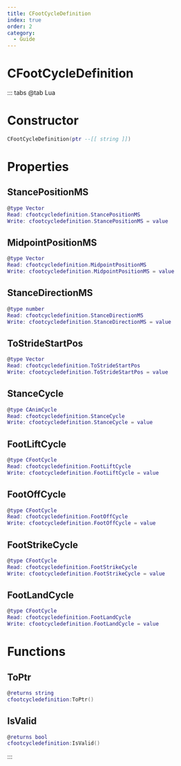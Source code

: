```yaml
---
title: CFootCycleDefinition
index: true
order: 2
category:
  - Guide
---
```


# CFootCycleDefinition

::: tabs
@tab Lua
# Constructor
```lua
CFootCycleDefinition(ptr --[[ string ]])
```
# Properties
## StancePositionMS 
```lua
@type Vector
Read: cfootcycledefinition.StancePositionMS
Write: cfootcycledefinition.StancePositionMS = value
```
## MidpointPositionMS 
```lua
@type Vector
Read: cfootcycledefinition.MidpointPositionMS
Write: cfootcycledefinition.MidpointPositionMS = value
```
## StanceDirectionMS 
```lua
@type number
Read: cfootcycledefinition.StanceDirectionMS
Write: cfootcycledefinition.StanceDirectionMS = value
```
## ToStrideStartPos 
```lua
@type Vector
Read: cfootcycledefinition.ToStrideStartPos
Write: cfootcycledefinition.ToStrideStartPos = value
```
## StanceCycle 
```lua
@type CAnimCycle
Read: cfootcycledefinition.StanceCycle
Write: cfootcycledefinition.StanceCycle = value
```
## FootLiftCycle 
```lua
@type CFootCycle
Read: cfootcycledefinition.FootLiftCycle
Write: cfootcycledefinition.FootLiftCycle = value
```
## FootOffCycle 
```lua
@type CFootCycle
Read: cfootcycledefinition.FootOffCycle
Write: cfootcycledefinition.FootOffCycle = value
```
## FootStrikeCycle 
```lua
@type CFootCycle
Read: cfootcycledefinition.FootStrikeCycle
Write: cfootcycledefinition.FootStrikeCycle = value
```
## FootLandCycle 
```lua
@type CFootCycle
Read: cfootcycledefinition.FootLandCycle
Write: cfootcycledefinition.FootLandCycle = value
```
# Functions
## ToPtr
```lua
@returns string
cfootcycledefinition:ToPtr()
```
## IsValid
```lua
@returns bool
cfootcycledefinition:IsValid()
```

:::